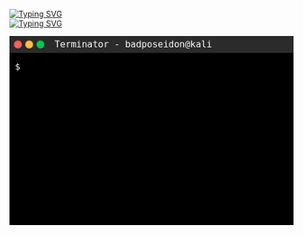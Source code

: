 <a href="https://git.io/typing-svg"><img src="https://readme-typing-svg.demolab.com?font=Gruppo&size=40&duration=5000&pause=9999&color=C6FF00&multiline=true&random=false&width=435&lines=B4DP0S31D0N" alt="Typing SVG" /></a><br>
<a href="https://git.io/typing-svg"><img src="https://readme-typing-svg.demolab.com?font=Gruppo&size=25&duration=5000&pause=9999&color=EA008A&multiline=true&random=false&width=435&lines=CyberSecurity+Analyst+%7C+Security%2B+%7C+E%7CHE" alt="Typing SVG" /></a><br>

<svg width="600" height="400" xmlns="http://www.w3.org/2000/svg">
  <!-- Barra de título -->
  <rect x="0" y="0" width="600" height="30" fill="#2b2b2b"/>
  <text x="80" y="20" font-family="monospace" font-size="16" fill="white">
    Terminator - badposeidon@kali
  </text>
  
  <!-- Botões da Janela -->
  <circle cx="15" cy="15" r="7" fill="#FF605C"/>
  <circle cx="35" cy="15" r="7" fill="#FFBD44"/>
  <circle cx="55" cy="15" r="7" fill="#00CA4E"/>
  
  <!-- Fundo do Terminal -->
  <rect x="0" y="30" width="600" height="370" fill="black"/>
  
  <!-- Texto do Terminal -->
  <text x="10" y="60" font-family="monospace" font-size="15" fill="white">
    $
    <tspan id="cmd" visibility="hidden"> ./H4CK*M1ND5.sh</tspan>
    <tspan id="result" x="10" dy="30" visibility="hidden"># Connected with C&C Server!</tspan>
  </text>
  
  <!-- Animação para simular digitação -->
  <animate xlink:href="#cmd" attributeName="visibility" from="hidden" to="visible" begin="0.5s" dur="0.5s" fill="freeze"/>
  <animate xlink:href="#result" attributeName="visibility" from="hidden" to="visible" begin="1.5s" dur="0.1s" fill="freeze"/>
</svg>
